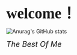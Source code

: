 <span style="font-size:40px; font-weight: bold;font-family: Georgia">welcome！</span>

![Anurag's GitHub stats](https://github-readme-stats.vercel.app/api?username=wangxudongcc&show_icons=true&theme=dracula&locale=cn)

<i style="font-size:20px">The Best Of Me</i>
